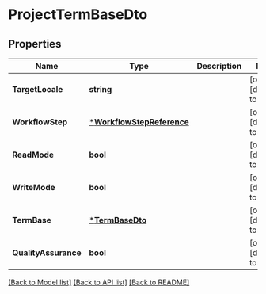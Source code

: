 # ProjectTermBaseDto

## Properties
Name | Type | Description | Notes
------------ | ------------- | ------------- | -------------
**TargetLocale** | **string** |  | [optional] [default to null]
**WorkflowStep** | [***WorkflowStepReference**](WorkflowStepReference.md) |  | [optional] [default to null]
**ReadMode** | **bool** |  | [optional] [default to null]
**WriteMode** | **bool** |  | [optional] [default to null]
**TermBase** | [***TermBaseDto**](TermBaseDto.md) |  | [optional] [default to null]
**QualityAssurance** | **bool** |  | [optional] [default to null]

[[Back to Model list]](../README.md#documentation-for-models) [[Back to API list]](../README.md#documentation-for-api-endpoints) [[Back to README]](../README.md)



